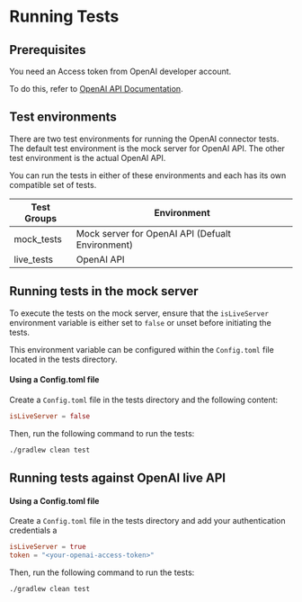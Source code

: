 # Running Tests

## Prerequisites
You need an Access token from OpenAI developer account.

To do this, refer to [OpenAI API Documentation](https://platform.openai.com/docs/api-reference/introduction).

## Test environments

There are two test environments for running the OpenAI connector tests. The default test environment is the mock server for OpenAI API. The other test environment is the actual OpenAI API. 

You can run the tests in either of these environments and each has its own compatible set of tests.

 Test Groups | Environment                                       
-------------|---------------------------------------------------
 mock_tests  | Mock server for OpenAI API (Defualt Environment) 
 live_tests  | OpenAI API                                       

## Running tests in the mock server

To execute the tests on the mock server, ensure that the `isLiveServer` environment variable is either set to `false` or unset before initiating the tests. 

This environment variable can be configured within the `Config.toml` file located in the tests directory.

#### Using a Config.toml file

Create a `Config.toml` file in the tests directory and the following content:

```toml
isLiveServer = false
```

Then, run the following command to run the tests:

```bash
./gradlew clean test
```

## Running tests against OpenAI live API

#### Using a Config.toml file

Create a `Config.toml` file in the tests directory and add your authentication credentials a

```toml
isLiveServer = true
token = "<your-openai-access-token>"
```
Then, run the following command to run the tests:

```bash
./gradlew clean test 
```
